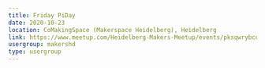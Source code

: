 ```yaml
---
title: Friday PiDay
date: 2020-10-23
location: CoMakingSpace (Makerspace Heidelberg), Heidelberg
link: https://www.meetup.com/Heidelberg-Makers-Meetup/events/pksqwrybcnbfc/
usergroup: makershd
type: usergroup
---
```

